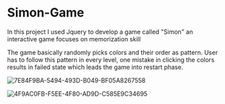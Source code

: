 # Simon-Game
In this project I used Jquery to develop a game called "Simon" an interactive game focuses on memorization skill


The game basically randomly picks colors and their order as pattern. User has to follow this pattern in every level, one mistake in clicking the colors results in failed state which leads the game into restart phase.

![7E84F9BA-5494-493D-B049-BF05A8267558](https://github.com/user-attachments/assets/0f8e51b8-e2b3-40ce-a6cb-7f3f4c829022)

![4F9AC0FB-F5EE-4F80-AD9D-C585E9C34695](https://github.com/user-attachments/assets/ac7d9773-4072-430c-9a86-e16e0c81f37b)
